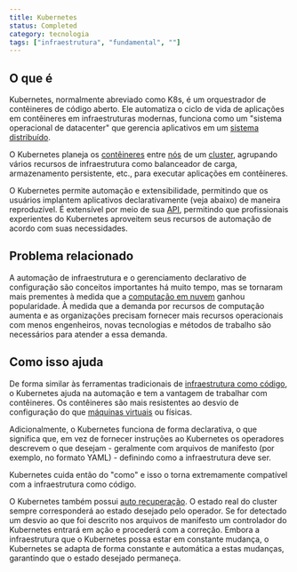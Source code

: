 ```yaml
---
title: Kubernetes
status: Completed
category: tecnologia
tags: ["infraestrutura", "fundamental", ""]
---
```


## O que é

Kubernetes, normalmente abreviado como K8s, é um orquestrador de contêineres de código aberto. 
Ele automatiza o ciclo de vida de aplicações em contêineres em infraestruturas modernas, funciona como um "sistema operacional de datacenter" que gerencia aplicativos em um [sistema distribuído](/distributed-systems/).

O Kubernetes planeja os [contêineres](/pt-br/container/) entre [nós](/pt-br/nodes/) de um [cluster](/pt-br/cluster/), agrupando vários recursos de infraestrutura como balanceador de carga, armazenamento persistente, etc., para executar aplicações em contêineres.

O Kubernetes permite automação e extensibilidade, permitindo que os usuários implantem aplicativos declarativamente (veja abaixo) de maneira reproduzível. É extensível por meio de sua [API](/pt-br/application-programming-interface/), permitindo que profissionais experientes do Kubernetes aproveitem seus recursos de automação de acordo com suas necessidades.

## Problema relacionado

A automação de infraestrutura e o gerenciamento declarativo de configuração são conceitos importantes há muito tempo, mas se tornaram mais prementes à medida que a [computação em nuvem](/pt-br/cloud-computing/) ganhou popularidade.
À medida que a demanda por recursos de computação aumenta e as organizações precisam fornecer mais recursos operacionais com menos engenheiros, novas tecnologias e métodos de trabalho são necessários para atender a essa demanda.

## Como isso ajuda

De forma similar às ferramentas tradicionais de [infraestrutura como código](/pt-br/infrastructure-as-code/), o Kubernetes ajuda na automação e tem a vantagem de trabalhar com contêineres.
Os contêineres são mais resistentes ao desvio de configuração do que [máquinas virtuais](/pt-br/virtual-machine/) ou físicas.

Adicionalmente, o Kubernetes funciona de forma declarativa, o que significa que, em vez de fornecer instruções ao Kubernetes os operadores descrevem o que desejam - geralmente com arquivos de manifesto (por exemplo, no formato YAML) - definindo como a infraestrutura deve ser.

Kubernetes cuida então do "como" e isso o torna extremamente compatível com a infraestrutura como código.

O Kubernetes também possui [auto recuperação](/self-healing/). 
O estado real do cluster sempre corresponderá ao estado desejado pelo operador. Se for detectado um desvio ao que foi descrito nos arquivos de manifesto um controlador do Kubernetes entrará em ação e procederá com a correção.
Embora a infraestrutura que o Kubernetes possa estar em constante mudança, o Kubernetes se adapta de forma constante e automática a estas mudanças, garantindo que o estado desejado permaneça.
